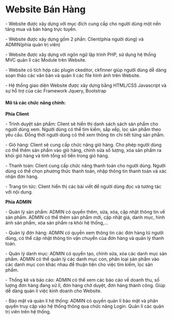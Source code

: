 # Website Bán Hàng
<p>- Website được xây dựng với mục đích cung cấp cho người dùng một nền tảng mua và bán hàng trực tuyến.</p>
<p>- Website được xây dựng gồm 2 phần: Client(phía người dùng) và ADMIN(phía quản trị viên)</p>
<p>- Website được xây dựng với ngôn ngữ lập trình PHP, sử dụng hệ thống MVC quản lí các Module trên Website.</p>
<p>- Website có tích hợp các plugin ckeditor, ckfinner giúp người dùng dễ dàng soạn thảo các văn bản và quản lí các file hình ảnh trên Website.</p>
<p>- Hệ thống giao diện Website được xây dựng bằng HTML/CSS Javascript và sự hỗ trợ của các Framework Jquery, Bootstrap</p>

<h4>Mô tả các chức năng chính:</h4>
<p><strong>Phía Client</strong></p>
<p>- Trình duyệt sản phẩm: Client sẽ hiển thị danh sách sách sản phẩm cho người dùng xem. Người dùng có thể tìm kiếm, sắp xếp, lọc sản phẩm theo yêu cầu. Đồng thời người dùng có thể xem thông tin chi tiết từng sản phẩm.</p>
<p>- Giỏ hàng: Client sẽ cung cấp chức năng giỏ hàng. Cho phép người dùng có thể thêm sản phẩm vào giỏ hàng, chỉnh sửa số lượng, xóa sản phẩm ra khỏi giỏ hàng và tính tổng số tiền trong giỏ hàng.</p>
<p>- Thanh toán: Client cung cấp chức năng thanh toán cho người dùng. Người dùng có thể chọn phương thức thanh toán, nhập thông tin thanh toán và xác nhận đơn hàng.</p>
<p>- Trang tin tức: Client hiển thị các bài viết để người dùng đọc và tương tác với nội dung.</p>


<p><strong>Phía ADMIN</strong></p>
<p>- Quản lý sản phẩm: ADMIN có quyền thêm, sửa, xóa, cập nhật thông tin về sản phẩm. ADMIN có thể thêm sản phẩm mới, cập nhật giá, danh mục, hình ảnh sản phẩm, xóa sản phẩm ra khỏi hệ thống,...</p>
<p>- Quản lý đơn hàng: ADMIN có quyền xem thông tin các đơn hàng từ người dùng, có thể cập nhật thông tin vận chuyển của đơn hàng và quản lý thanh toán. </p>
<p>- Quản lý danh mục: ADMIN có quyền tạo, chỉnh sửa, xóa các danh mục sản phẩm. ADMIN có thể quản lý các danh mục con, phân loại sản phẩm vào các danh mục con khác nhau để thuận tiện cho việc tìm kiếm, lọc sản phẩm.</p>
<p>- Thống kê và báo cáo: ADMIN có thể xem các báo cáo về doanh thu, số lượng đơn hàng đang xử lí, đơn hàng chờ duyệt, đơn hàng thành công. Giúp dễ dàng quản lí việc kinh doanh cho Website.</p>
<p>- Bảo mật và quản lí hệ thống: ADMIN có quyền quản lí bảo mật và phân quyền truy cập vào hệ thống thông qua chức năng Login. Quản lí các quản trị viên trên hệ thống.</p>
